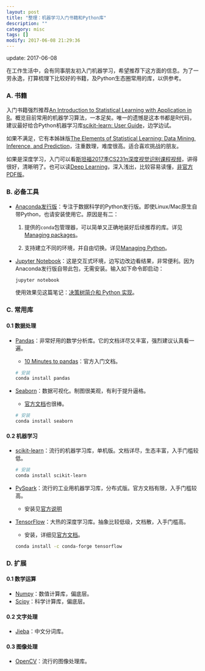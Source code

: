 ```yaml
---
layout: post
title: "整理：机器学习入门书籍和Python库"
description: ""
category: misc
tags: []
modify: 2017-06-08 21:29:36
---
```


update: 2017-06-08

在工作生活中，会有同事朋友初入门机器学习，希望推荐下这方面的信息。为了一劳永逸，打算梳理下比较好的书籍，及Python生态圈常用的库，以供参考。


### A. 书籍

入门书籍强烈推荐[An Introduction to Statistical Learning with Application in R](http://www-bcf.usc.edu/~gareth/ISL/data.html)。概览目前常用的机器学习算法，一本足矣。唯一的遗憾是这本书都是R代码，建议最好给合Python机器学习库[scikit-learn: User Guide](http://scikit-learn.org/stable/user_guide.html)，边学边试。

如果不满足，它有本姊妹版[The Elements of Statistical Learning: Data Mining, Inference, and Prediction](http://statweb.stanford.edu/~tibs/ElemStatLearn/)，注重数理，难度很高。适合喜欢挑战的朋友。

如果是深度学习，入门可以看[斯坦福2017季CS231n深度视觉识别课程视频](https://www.bilibili.com/video/av13260183/)，讲得很好，清晰明了。也可以读[Deep Learning](http://www.deeplearningbook.org/)，深入浅出，比较容易读懂，[非官方PDF版](https://github.com/janishar/mit-deep-learning-book-pdf)。


### B. 必备工具

+ [Anaconda发行版](https://www.continuum.io/downloads)：专注于数据科学的Python发行版。即使Linux/Mac原生自带Python，也请安装使用它。原因是有二：

  1. 提供的`conda`包管理器，可以简单又正确地装好后续推荐的库。详见[Managing packages](https://conda.io/docs/using/pkgs.html)。

  2. 支持建立不同的环境，并自由切换。详见[Managing Python](https://conda.io/docs/py2or3.html)。

+ [Jupyter Notebook](http://jupyter.org/)：这是交互式环境，边写边改边看结果，非常便利。因为Anaconda发行版自带此包，无需安装。输入如下命令即启动：

  ```bash
  jupyter notebook
  ```

  使用效果见这篇笔记：[决策树简介和 Python 实现](http://nbviewer.jupyter.org/github/facaiy/book_notes/blob/master/machine_learning/tree/decision_tree/demo.ipynb)。


### C. 常用库

#### 0.1 数据处理

+ [Pandas](http://pandas.pydata.org/)：非常好用的数学分析库。它的文档详尽又丰富，强烈建议认真看一遍。
  - [10 Minutes to pandas](http://pandas.pydata.org/pandas-docs/stable/10min.html)：官方入门文档。

  ```bash
  # 安装
  conda install pandas
  ```

+ [Seaborn](https://seaborn.pydata.org/)：数据可视化。制图很美观，有利于提升逼格。
  - [官方文档](https://seaborn.pydata.org/tutorial.html)也很棒。

  ```bash
  # 安装
  conda install seaborn
  ```

#### 0.2 机器学习

+ [scikit-learn](http://scikit-learn.org/)：流行的机器学习库，单机版。文档详尽，生态丰富，入手门槛较低。

  ```bash
  # 安装
  conda install scikit-learn
  ```

+ [PySpark](http://spark.apache.org/docs/latest/quick-start.html)：流行的工业用机器学习库，分布式版。官方文档有限，入手门槛较高。
  - 安装见[官方说明](https://spark.apache.org/docs/latest/)

+ [TensorFlow](https://www.tensorflow.org/)：大热的深度学习库。抽象比较低级，文档散，入手门槛高。
  + 安装，详细见[官方文档](https://www.tensorflow.org/install/)。

  ```bash
  conda install -c conda-forge tensorflow
  ```


### D. 扩展

#### 0.1 数学运算

+ [Numpy](http://www.numpy.org/)：数值计算库，偏底层。
+ [Scipy](https://www.scipy.org/)：科学计算库，偏底层。

#### 0.2 文字处理

+ [Jieba](https://github.com/fxsjy/jieba)：中文分词库。

#### 0.3 图像处理

+ [OpenCV](http://opencv.org/)：流行的图像处理库。

